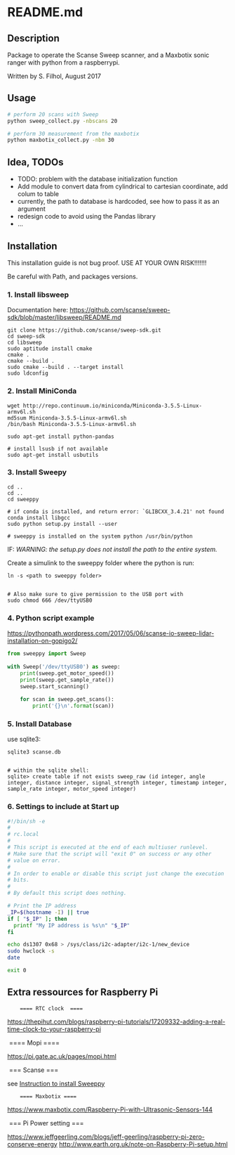 # README.md

## Description
Package to operate the Scanse Sweep scanner, and a Maxbotix sonic ranger with python from a raspberrypi.

Written by S. Filhol, August 2017

## Usage

```bash
# perform 20 scans with Sweep
python sweep_collect.py -nbscans 20

# perform 30 measurement from the maxbotix
python maxbotix_collect.py -nbm 30

```

## Idea, TODOs

- TODO: problem with the database initialization function
- Add module to convert data from cylindrical to cartesian coordinate, add colum to table
- currently, the path to database is hardcoded, see how to pass it as an argument
- redesign code to avoid using the Pandas library
- ...

## Installation

This installation guide is not bug proof. USE AT YOUR OWN RISK!!!!!!!

Be careful with Path, and packages versions.

### 1. Install libsweep

  Documentation here: <https://github.com/scanse/sweep-sdk/blob/master/libsweep/README.md> 

```shell
git clone https://github.com/scanse/sweep-sdk.git
cd sweep-sdk
cd libsweep
sudo aptitude install cmake
cmake .
cmake --build .
sudo cmake --build . --target install
sudo ldconfig
```

### 2. Install MiniConda

```shell
wget http://repo.continuum.io/miniconda/Miniconda-3.5.5-Linux-armv6l.sh
md5sum Miniconda-3.5.5-Linux-armv6l.sh
/bin/bash Miniconda-3.5.5-Linux-armv6l.sh

sudo apt-get install python-pandas

# install lsusb if not available
sudo apt-get install usbutils
```

### 3. Install Sweepy

```shell
cd ..
cd ..
cd sweeppy

# if conda is installed, and return error: `GLIBCXX_3.4.21' not found
conda install libgcc
sudo python setup.py install --user

# sweeppy is installed on the system python /usr/bin/python
```

 IF:     *WARNING: the setup.py does not install the path to the entire system.*  

 Create a simulink to the sweeppy folder where the python is run: 

```shell
ln -s <path to sweeppy folder>


# Also make sure to give permission to the USB port with
sudo chmod 666 /dev/ttyUSB0

```

### 4. Python script example

<https://pythonpath.wordpress.com/2017/05/06/scanse-io-sweep-lidar-installation-on-gopigo2/> 

```python
from sweeppy import Sweep
    
with Sweep('/dev/ttyUSB0') as sweep:
	print(sweep.get_motor_speed())
	print(sweep.get_sample_rate())
	sweep.start_scanning()
    
	for scan in sweep.get_scans():
		print('{}\n'.format(scan))
```

### 5. Install Database

use sqlite3:

```shell
sqlite3 scanse.db


# within the sqlite shell:
sqlite> create table if not exists sweep_raw (id integer, angle integer, distance integer, signal_strength integer, timestamp integer, sample_rate integer, motor_speed integer)

```

### 6. Settings to include at Start up

```sh
#!/bin/sh -e
#
# rc.local
#
# This script is executed at the end of each multiuser runlevel.
# Make sure that the script will "exit 0" on success or any other
# value on error.
#
# In order to enable or disable this script just change the execution
# bits.
#
# By default this script does nothing.

# Print the IP address
_IP=$(hostname -I) || true
if [ "$_IP" ]; then
  printf "My IP address is %s\n" "$_IP"
fi

echo ds1307 0x68 > /sys/class/i2c-adapter/i2c-1/new_device
sudo hwclock -s
date

exit 0

```

## Extra ressources for Raspberry Pi

 		==== RTC clock  ====

 <https://thepihut.com/blogs/raspberry-pi-tutorials/17209332-adding-a-real-time-clock-to-your-raspberry-pi>  

​		==== Mopi ====

 <https://pi.gate.ac.uk/pages/mopi.html> 

​		=== Scanse ===

 see [Instruction to install Sweeppy](file:///home/arcticsnow/github/Notes/WorkTODO/Electronic/Scanse_lidar_SWEEP/Instruction_to_install_Sweeppy.txt) 

 		==== Maxbotix ====

 <https://www.maxbotix.com/Raspberry-Pi-with-Ultrasonic-Sensors-144> 

​		=== Pi Power setting ===

 <https://www.jeffgeerling.com/blogs/jeff-geerling/raspberry-pi-zero-conserve-energy>
 <http://www.earth.org.uk/note-on-Raspberry-Pi-setup.html> 

